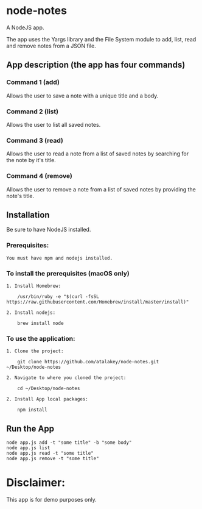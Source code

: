 # node-notes

A NodeJS app.

The app uses the Yargs library and the File System module to add, list, read and remove notes from a JSON file.

## App description (the app has four commands)

### Command 1 (add)
Allows the user to save a note with a unique title and a body.

### Command 2 (list)
Allows the user to list all saved notes.

### Command 3 (read)
Allows the user to read a note from a list of saved notes by searching for the note by it's title.

### Command 4 (remove)
Allows the user to remove a note from a list of saved notes by providing the note's title.

## Installation

Be sure to have NodeJS installed.

### Prerequisites:
```
You must have npm and nodejs installed.
```

### To install the prerequisites (macOS only)
```
1. Install Homebrew:

    /usr/bin/ruby -e "$(curl -fsSL https://raw.githubusercontent.com/Homebrew/install/master/install)"

2. Install nodejs:

    brew install node
```

### To use the application:
``` 
1. Clone the project:

    git clone https://github.com/atalakey/node-notes.git ~/Desktop/node-notes

2. Navigate to where you cloned the project:

    cd ~/Desktop/node-notes

2. Install App local packages:

    npm install
```

## Run the App

```
node app.js add -t "some title" -b "some body"
node app.js list
node app.js read -t "some title"
node app.js remove -t "some title"
```

# Disclaimer:
This app is for demo purposes only.
